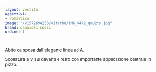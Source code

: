 ```yaml
---
layout: vestito
aggettivi:
- romantico
image: "/v1572694253/viterbo/IMG_6472_qmu2ts.jpg"
brand: gaggioli-sposi
ordine: 1

---
```

Abito da sposa dall'elegante linea ad A.

Scollatura a V sul davanti e retro con importante applicazione centrale  in pizzo.